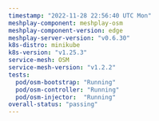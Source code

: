 ```yaml
---
timestamp: "2022-11-28 22:56:40 UTC Mon"
meshplay-component: meshplay-osm
meshplay-component-version: edge
meshplay-server-version: "v0.6.30"
k8s-distro: minikube
k8s-version: "v1.25.3"
service-mesh: OSM
service-mesh-version: "v1.2.2"
tests:
  pod/osm-bootstrap: "Running"
  pod/osm-controller: "Running"
  pod/osm-injector:  "Running"
overall-status: "passing"
---
```

